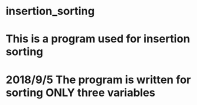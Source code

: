 # insertion_sorting
# This is a program used for insertion sorting
# 2018/9/5 The program is written for sorting ONLY three variables

